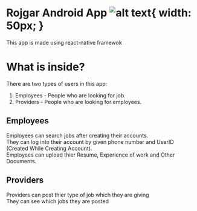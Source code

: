 # Rojgar Android App ![alt text](https://cdn4.iconfinder.com/data/icons/logos-3/600/React.js_logo-512.png){ width: 50px; }
This app is made using react-native framewok

# What is inside?
There are two types of users in this app:
1. Employees - People who are looking for job.
2. Providers - People who are looking for employees.

## Employees
Employees can search jobs after creating their accounts.<br />
They can log into their account by given phone number and UserID (Created While Creating Account).<br />
Employees can upload thier Resume, Experience of work and Other Documents.<br />

## Providers
Providers can post thier type of job which they are giving<br />
They can see which jobs they are posted <br />
